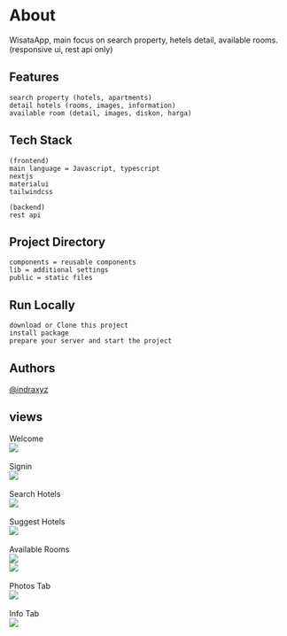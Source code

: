 # About

WisataApp, main focus on search property, hetels detail, available rooms. (responsive ui, rest api only)

## Features

    search property (hotels, apartments)
    detail hotels (rooms, images, information)
    available room (detail, images, diskon, harga)

## Tech Stack

    (frontend)
    main language = Javascript, typescript
    nextjs
    materialui
    tailwindcss

    (backend)
    rest api

## Project Directory

    components = reusable components
    lib = additional settings
    public = static files

## Run Locally

    download or Clone this project
    install package
    prepare your server and start the project

## Authors

[@indraxyz](https://www.github.com/indraxyz)

## views

Welcome <br>
<img src="https://github.com/indraxyz/wisataApp-test/blob/main/public/welcome.png"> <br>
<br> Signin <br>
<img src="https://github.com/indraxyz/wisataApp-test/blob/main/public/signin.png"> <br>
<br> Search Hotels <br>
<img src="https://github.com/indraxyz/wisataApp-test/blob/main/public/search-hotels.png"> <br>
<br> Suggest Hotels <br>
<img src="https://github.com/indraxyz/wisataApp-test/blob/main/public/suggest-hotels.png"> <br>
<br> Available Rooms <br>
<img src="https://github.com/indraxyz/wisataApp-test/blob/main/public/available-rooms.png"> <br>
<img src="https://github.com/indraxyz/wisataApp-test/blob/main/public/available-rooms-2.png"> <br>
<br> Photos Tab <br>
<img src="https://github.com/indraxyz/wisataApp-test/blob/main/public/photos-tab.png"> <br>
<br> Info Tab <br>
<img src="https://github.com/indraxyz/wisataApp-test/blob/main/public/info-tab.png"> <br>
